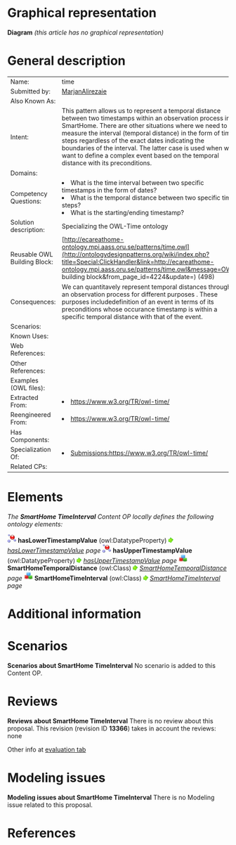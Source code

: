#  Graphical representation


__Diagram__
_(this article has no graphical representation)_



#  General description




|  |  |
| --- | --- |
|  Name: |  time |
|  Submitted by: | [MarjanAlirezaie](../User/MarjanAlirezaie.md "User:MarjanAlirezaie") |
|  Also Known As: |  |
|  Intent: |  This pattern allows us to represent a temporal distance between two timestamps within an observation process in a SmartHome. There are other situations where we need to measure the interval (temporal distance) in the form of time steps regardless of the exact dates indicating the boundaries of the interval. The latter case is used when we want to define a complex event based on the temporal distance with its preconditions. |
|  Domains: |  |
|  Competency Questions: | <li> What is the time interval between two specific timestamps in the form of dates?</li><li> What is the temporal distance between two specific time steps?</li><li> What is the starting/ending timestamp?</li> |
|  Solution description: |  Specializing the OWL-Time ontology |
|  Reusable OWL Building Block: | [http://ecareathome-ontology.mpi.aass.oru.se/patterns/time.owl](http://ontologydesignpatterns.org/wiki/index.php?title=Special:ClickHandler&link=http://ecareathome-ontology.mpi.aass.oru.se/patterns/time.owl&message=OWL building block&from_page_id=4224&update=) (498) |
|  Consequences: |  We can quantitavely represent temporal distances through an observation process for different purposes . These purposes includedefinition of an event in terms of its preconditions whose occurance timestamp is within a specific temporal distance with that of the event. |
|  Scenarios: |  |
|  Known Uses: |  |
|  Web References: |  |
|  Other References: |  |
|  Examples (OWL files): |  |
|  Extracted From: | <li><a class="external free" href="https://www.w3.org/TR/owl-time/" rel="nofollow" title="https://www.w3.org/TR/owl-time/">https://www.w3.org/TR/owl-time/</a></li> |
|  Reengineered From: | <li><a class="external free" href="https://www.w3.org/TR/owl-time/" rel="nofollow" title="https://www.w3.org/TR/owl-time/">https://www.w3.org/TR/owl-time/</a></li> |
|  Has Components: |  |
|  Specialization Of: | <li><a class="new" href="http://ontologydesignpatterns.org/wiki/Special:AddData/Content OP Proposal Form/Submissions:Https://www.w3.org/TR/owl-time/?alt_form[0]=Content OP Form" title="Submissions:Https://www.w3.org/TR/owl-time/ (not yet written)">Submissions:https://www.w3.org/TR/owl-time/</a></li> |
|  Related CPs: |  |


  




#  Elements


_The __SmartHome TimeInterval__ Content OP locally defines the following ontology elements:_



[![DatatypeProperty](./20px-DatatypeProperty.gif)](../Image/DatatypeProperty.gif.md "DatatypeProperty") __hasLowerTimestampValue__ (owl:DatatypeProperty) 
 [![](./11px-ArrowRight.gif)](../Image/ArrowRight.gif.md "ArrowRight.gif") _[hasLowerTimestampValue](./SmartHome_TimeInterval/hasLowerTimestampValue.md "Submissions:SmartHome TimeInterval/hasLowerTimestampValue") page_
[![DatatypeProperty](./20px-DatatypeProperty.gif)](../Image/DatatypeProperty.gif.md "DatatypeProperty") __hasUpperTimestampValue__ (owl:DatatypeProperty) 
 [![](./11px-ArrowRight.gif)](../Image/ArrowRight.gif.md "ArrowRight.gif") _[hasUpperTimestampValue](./SmartHome_TimeInterval/hasUpperTimestampValue.md "Submissions:SmartHome TimeInterval/hasUpperTimestampValue") page_
[![Class](./20px-Class.gif)](../Image/Class.gif.md "Class") __SmartHomeTemporalDistance__ (owl:Class) 
 [![](./11px-ArrowRight.gif)](../Image/ArrowRight.gif.md "ArrowRight.gif") _[SmartHomeTemporalDistance](./SmartHome_TimeInterval/SmartHomeTemporalDistance.md "Submissions:SmartHome TimeInterval/SmartHomeTemporalDistance") page_
[![Class](./20px-Class.gif)](../Image/Class.gif.md "Class") __SmartHomeTimeInterval__ (owl:Class) 
 [![](./11px-ArrowRight.gif)](../Image/ArrowRight.gif.md "ArrowRight.gif") _[SmartHomeTimeInterval](./SmartHome_TimeInterval/SmartHomeTimeInterval.md "Submissions:SmartHome TimeInterval/SmartHomeTimeInterval") page_
#  Additional information


#  Scenarios



__Scenarios about SmartHome TimeInterval__
No scenario is added to this Content OP.




#  Reviews



__Reviews about SmartHome TimeInterval__
There is no review about this proposal.
This revision (revision ID __13366__) takes in account the reviews: none


Other info at [evaluation tab](http://ontologydesignpatterns.org/wiki/index.php?title=Submissions:SmartHome_TimeInterval&action=evaluation "http://ontologydesignpatterns.org/wiki/index.php?title=Submissions:SmartHome_TimeInterval&action=evaluation")




  




#  Modeling issues



__Modeling issues about SmartHome TimeInterval__
There is no Modeling issue related to this proposal.




  




#  References